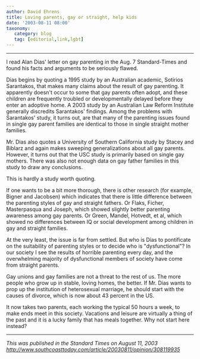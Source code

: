 ```yaml
---
author: David Ehrens
title: Loving parents, gay or straight, help kids
date: '2003-08-11 08:00'
taxonomy:
   category: blog
   tag: [editorial,link,lgbt]
---
```

---

I read Alan Dias' letter on gay parenting in the Aug. 7 Standard-Times and found his facts and arguments to be seriously flawed.

Dias begins by quoting a 1995 study by an Australian academic, Sotirios Sarantakos, that makes many claims about the result of gay parenting. It apparently doesn't occur to some that gay parents often adopt, and these children are frequently troubled or developmentally delayed before they enter an adoptive home. A 2003 study by an Australian Law Reform Institute generally discredits Sarantakos' findings. Among the problems with Sarantakos' study, it turns out, are that many of the parenting issues found in single gay parent families are identical to those in single straight mother families.

Mr. Dias also quotes a University of Southern California study by Stacey and Biblarz and again makes sweeping generalizations about all gay parents. However, it turns out that the USC study is primarily based on single gay mothers. There was also not enough data on gay father families in this study to draw any conclusions.

This is hardly a study worth quoting.

If one wants to be a bit more thorough, there is other research (for example, Bigner and Jacobsen) which indicates that there is little difference between the parenting styles of gay and straight fathers. Or Flaks, Ficher, Masterpasqua and Joseph, which showed slightly better parenting awareness among gay parents. Or Green, Mandel, Hotvedt, et al, which showed no differences between IQ or social development among children in gay and straight families.

At the very least, the issue is far from settled. But who is Dias to pontificate on the suitability of parenting styles or to decide who is "dysfunctional"? In our society I see the results of horrible parenting every day, and the overwhelming majority of dysfunctional members of society have come from straight parents.

Gay unions and gay families are not a threat to the rest of us. The more people who grow up in stable, loving homes, the better. If Mr. Dias wants to prop up the institution of heterosexual marriage, he should start with the causes of divorce, which is now about 43 percent in the US.

It now takes two parents, each working the typical 50 hours a week, to make ends meet in this society. Vacations and leisure are virtually a thing of the past and it is a lucky family that has meals together. Why not start here instead?

-----

*This was published in the Standard Times on August 11, 2003*<br>
*<http://www.southcoasttoday.com/article/20030811/opinion/308119935>*

